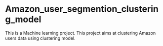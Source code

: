 # Amazon_user_segmention_clustering_model

This is a Machine learning project.
This project aims at clustering Amazon users data using clustering model.
